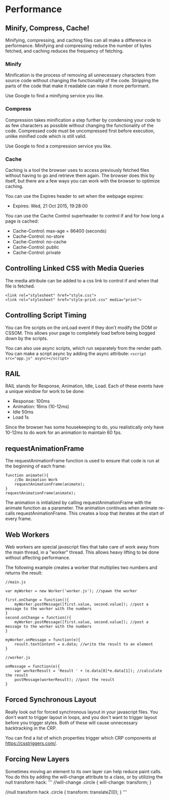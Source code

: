 # Performance

## Minify, Compress, Cache!

Minifying, compressing, and caching files can all make a difference in performance. Minifying and compressing reduce the number of bytes fetched, and caching reduces the frequency of fetching.

### Minify

Minification is the process of removing all unnecessary characters from source code without changing the functionality of the code. Stripping the parts of the code that make it readable can make it more performant.

Use Google to find a minifying service you like.

### Compress

Compression takes minification a step further by condensing your code to as few characters as possible without changing the functionality of the code. Compressed code must be uncompressed first before execution, unlike minified code which is still valid.

Use Google to find a compression service you like.

### Cache

Caching is a tool the browser uses to access previously fetched files without having to go and retrieve them again. The browser does this by itself, but there are a few ways you can work with the browser to optimize caching.

You can use the Expires header to set when the webpage expires:
* Expires: Wed, 21 Oct 2015, 19:28:00

You can use the Cache Control superheader to control if and for how long a page is cached:
* Cache-Control: max-age = 86400 (seconds)
* Cache-Control: no-store
* Cache-Control: no-cache
* Cache-Control: public
* Cache-Control: private

## Controlling Linked CSS with Media Queries

The media attribute can be added to a css link to control if and when that file is fetched.

```
<link rel="stylesheet" href="style.css">
<link rel="stylesheet" href="style-print.css" media="print">
```

## Controlling Script Timing

You can fire scripts on the onLoad event if they don't modify the DOM or CSSOM. This allows your page to completely load before being bogged down by the scripts.

You can also use async scripts, which run separately from the render path. You can make a script async by adding the async attribute:
`<script src="app.js" async></script>`

## RAIL

RAIL stands for Response, Animation, Idle, Load. Each of these events have a unique window for work to be done:
* Response: 100ms
* Animation: 16ms (10-12ms)
* Idle 50ms
* Load 1s

Since the browser has some housekeeping to do, you realistically only have 10-12ms to do work for an animation to maintain 60 fps.

## requestAnimationFrame

The requestAnimationFrame function is used to ensure that code is run at the beginning of each frame:
```
function animate(){
    //Do Animation Work
    requestAnimationFrame(animate);
}
requestAnimationFrame(animate);
```

The animation is initialized by calling requestAnimationFrame with the animate function as a parameter. The animation continues when animate re-calls requestAnimationFrame. This creates a loop that iterates at the start of every frame.

## Web Workers

Web workers are special javascript files that take care of work away from the main thread, in a "worker" thread. This allows heavy lifting to be done without affecting performance.

The following example creates a worker that multiplies two numbers and returns the result:
```
//main.js

var myWorker = new Worker('worker.js'); //spawn the worker

first.onChange = function(){
    myWorker.postMessage([first.value, second.value]); //post a message to the worker with the numbers
}
second.onChange = function(){
    myWorker.postMessage([first.value, second.value]); //post a message to the worker with the numbers
}

myWorker.onMessage = function(e){
    result.textContent = e.data; //write the result to an element
}
```
```
//worker.js

onMessage = function(e){
    var workerResult = 'Result ' + (e.data[0]*e.data[1]); //calculate the result
    postMessage(workerResult); //post the result
}
```

## Forced Synchronous Layout

Really look out for forced synchronous layout in your javascript files. You don't want to trigger layout in loops, and you don't want to trigger layout before you trigger styles. Both of these will cause unnecessary backtracking in the CRP.

You can find a list of which properties trigger which CRP components at https://csstriggers.com/.

## Forcing New Layers

Sometimes moving an element to its own layer can help reduce paint calls. You do this by adding the will-change attribute to a class, or by utilizing the null transform hack:
'''
//will-change
.circle {
    will-change: transform;
}

//null transform hack
.circle {
    transform: translateZ(0);
}
'''
